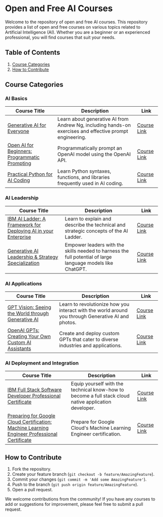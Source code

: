 # Open and Free AI Courses

Welcome to the repository of open and free AI courses. This repository provides a list of open and free courses on various topics related to Artificial Intelligence (AI). Whether you are a beginner or an experienced professional, you will find courses that suit your needs.

## Table of Contents
1. [Course Categories](#course-categories)
2. [How to Contribute](#how-to-contribute)

## Course Categories

### AI Basics
| Course Title | Description | Link |
|--------------|-------------|------|
| [Generative AI for Everyone](AI_Basics/generative-ai-for-everyone.md) | Learn about generative AI from Andrew Ng, including hands-on exercises and effective prompt engineering. | [Course Link](https://www.coursera.org/learn/generative-ai-for-everyone) |
| [Open AI for Beginners: Programmatic Prompting](AI_Basics/open-ai-for-beginners.md) | Programmatically prompt an OpenAI model using the OpenAI API. | [Course Link](https://www.coursera.org/projects/open-ai-for-beginners-programmatic-prompting) |
| [Practical Python for AI Coding](AI_Basics/practical-python-ai.md) | Learn Python syntaxes, functions, and libraries frequently used in AI coding. | [Course Link](https://www.coursera.org/learn/practical-python-for-ai-coding--preparation-for-coding) |

### AI Leadership
| Course Title | Description | Link |
|--------------|-------------|------|
| [IBM AI Ladder: A Framework for Deploying AI in your Enterprise](AI_Leadership/ai-ladder.md) | Learn to explain and describe the technical and strategic concepts of the AI Ladder. | [Course Link](https://www.ibm.com/training/badge/ibm-ai-ladder-a-framework-for-deploying-ai-in-your-enterprise) |
| [Generative AI Leadership & Strategy Specialization](AI_Leadership/generative-ai-leadership.md) | Empower leaders with the skills needed to harness the full potential of large language models like ChatGPT. | [Course Link](https://www.coursera.org/specializations/generative-ai-leadership-strategy) |

### AI Applications
| Course Title | Description | Link |
|--------------|-------------|------|
| [GPT Vision: Seeing the World through Generative AI](AI_Applications/gpt-vision.md) | Learn to revolutionize how you interact with the world around you through Generative AI and photos. | [Course Link](https://www.vanderbilt.edu/online-learning/program/gpt-vision-seeing-the-world-through-generative-ai/) |
| [OpenAI GPTs: Creating Your Own Custom AI Assistants](AI_Applications/openai-custom-gpts.md) | Create and deploy custom GPTs that cater to diverse industries and applications. | [Course Link](https://www.coursera.org/learn/openai-custom-gpts) |

### AI Deployment and Integration
| Course Title | Description | Link |
|--------------|-------------|------|
| [IBM Full Stack Software Developer Professional Certificate](AI_Deployment_and_Integration/full-stack-developer.md) | Equip yourself with the technical know-how to become a full stack cloud native application developer. | [Course Link](https://www.ibm.com/training/badge/ibm-full-stack-software-developer-professional-cert) |
| [Preparing for Google Cloud Certification: Machine Learning Engineer Professional Certificate](AI_Deployment_and_Integration/google-cloud-certification.md) | Prepare for Google Cloud's Machine Learning Engineer certification. | [Course Link](https://www.coursera.org/professional-certificates/preparing-for-google-cloud-machine-learning-engineer-professional-certificate) |

## How to Contribute
1. Fork the repository.
2. Create your feature branch (`git checkout -b feature/AmazingFeature`).
3. Commit your changes (`git commit -m 'Add some AmazingFeature'`).
4. Push to the branch (`git push origin feature/AmazingFeature`).
5. Open a pull request.

We welcome contributions from the community! If you have any courses to add or suggestions for improvement, please feel free to submit a pull request.
